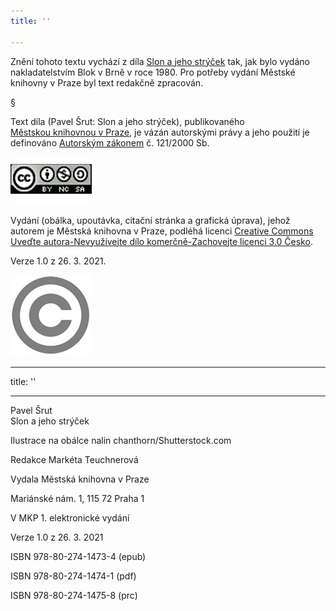 ```yaml
---
title: ''

---
```


Znění tohoto textu vychází z díla [Slon a jeho strýček](https://search.mlp.cz/cz/titul/slon-a-jeho-strycek/174675/#/) tak, jak bylo vydáno nakladatelstvím Blok v Brně v roce 1980. Pro potřeby vydání Městské knihovny v Praze byl text redakčně zpracován.

§

Text díla (Pavel Šrut: Slon a jeho strýček), publikovaného [Městskou knihovnou v Praze](https://www.mlp.cz/cz/), je vázán autorskými právy a jeho použití je definováno [Autorským zákonem](https://www.mkcr.cz/predpisy-zakonu-709.html) č. 121/2000 Sb.

![](./resources/image001.jpg)

Vydání (obálka, upoutávka, citační stránka a grafická úprava), jehož autorem je Městská knihovna v Praze, podléhá licenci [Creative Commons Uveďte autora-Nevyužívejte dílo komerčně-Zachovejte licenci 3.0 Česko](https://creativecommons.org/licenses/by-nc-sa/3.0/cz/).

Verze 1.0 z 26. 3. 2021.

![](./resources/image002.jpg)


---
title: ''

---

Pavel Šrut  
Slon a jeho strýček

Ilustrace na obálce nalin chanthorn/Shutterstock.com

Redakce Markéta Teuchnerová

Vydala Městská knihovna v Praze

Mariánské nám. 1, 115 72 Praha 1

V MKP 1. elektronické vydání

Verze 1.0 z 26. 3. 2021

ISBN 978-80-274-1473-4 (epub)

ISBN 978-80-274-1474-1 (pdf)

ISBN 978-80-274-1475-8 (prc)
